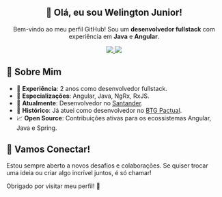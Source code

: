 <h2 align="center">👋 Olá, eu sou Welington Junior!</h2>
<p align="center">Bem-vindo ao meu perfil GitHub! Sou um <strong>desenvolvedor fullstack</strong> com experiência em <strong>Java</strong> e <strong>Angular</strong>.

<p align="center">
  <a href="https://www.linkedin.com/in/welingtonfagundes" title="LinkedIn">
    <img src="https://img.shields.io/badge/LinkedIn-0077B5?style=for-the-badge&logo=linkedin&logoColor=white">
  </a>
  <a href="mailto:welingtonfagundesch@gmail.com" title="Email">
    <img src="https://img.shields.io/badge/Email-D14836?style=for-the-badge&logo=gmail&logoColor=white">
  </a>
</p>

## 🚀 Sobre Mim

- 🧠 **Experiência**: 2 anos como desenvolvedor fullstack.
- 🌱 **Especializações**: Angular, Java, NgRx, RxJS.
- 💼 **Atualmente**: Desenvolvedor no <a href="https://santander.com.br">Santander</a>.
- 🏦 **Histórico**: Já atuei como desenvolvedor no <a href="https://www.btgpactual.com/">BTG Pactual</a>.
- 📈 **Open Source**: Contribuições ativas para os ecossistemas Angular, Java e Spring.

## 🌟 Vamos Conectar!

Estou sempre aberto a novos desafios e colaborações. Se quiser trocar uma ideia ou criar algo incrível juntos, é só chamar!

Obrigado por visitar meu perfil! 🚀
